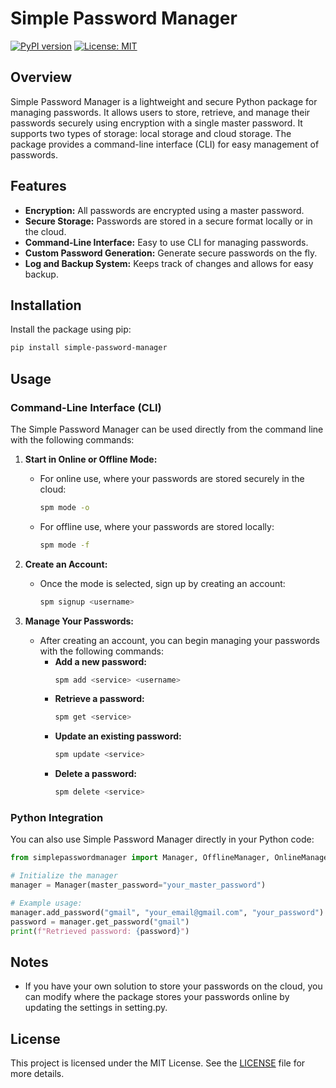 # Simple Password Manager
[![PyPI version](https://badge.fury.io/py/simple-password-manager.svg)](https://badge.fury.io/py/simple-password-manager)
[![License: MIT](https://img.shields.io/badge/License-MIT-yellow.svg)](https://opensource.org/licenses/MIT)


## Overview
Simple Password Manager is a lightweight and secure Python package for managing passwords. It allows users to store, retrieve, and manage their passwords securely using encryption with a single master password. It supports two types of storage: local storage and cloud storage. The package provides a command-line interface (CLI) for easy management of passwords.

## Features
- **Encryption:** All passwords are encrypted using a master password.
- **Secure Storage:** Passwords are stored in a secure format locally or in the cloud.
- **Command-Line Interface:** Easy to use CLI for managing passwords.
- **Custom Password Generation:** Generate secure passwords on the fly.
- **Log and Backup System:** Keeps track of changes and allows for easy backup.

## Installation
Install the package using pip:

```bash
pip install simple-password-manager
```

## Usage

### Command-Line Interface (CLI)
The Simple Password Manager can be used directly from the command line with the following commands:

1. **Start in Online or Offline Mode:**
   - For online use, where your passwords are stored securely in the cloud:
     ```bash
     spm mode -o
     ```
   - For offline use, where your passwords are stored locally:
     ```bash
     spm mode -f
     ```

2. **Create an Account:**
   - Once the mode is selected, sign up by creating an account:
     ```bash
     spm signup <username>
     ```

3. **Manage Your Passwords:**
   - After creating an account, you can begin managing your passwords with the following commands:
     - **Add a new password:**
       ```bash
       spm add <service> <username>
       ```
     - **Retrieve a password:**
       ```bash
       spm get <service>
       ```
     - **Update an existing password:**
       ```bash
       spm update <service>
       ```
     - **Delete a password:**
       ```bash
       spm delete <service>
       ```

### Python Integration
You can also use Simple Password Manager directly in your Python code:

```python
from simplepasswordmanager import Manager, OfflineManager, OnlineManager

# Initialize the manager
manager = Manager(master_password="your_master_password")

# Example usage:
manager.add_password("gmail", "your_email@gmail.com", "your_password")
password = manager.get_password("gmail")
print(f"Retrieved password: {password}")
```

## Notes
- If you have your own solution to store your passwords on the cloud, you can modify where the package stores your passwords online by updating the settings in setting.py.

## License
This project is licensed under the MIT License. See the [LICENSE](LICENSE) file for more details.